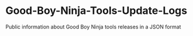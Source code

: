 # Good-Boy-Ninja-Tools-Update-Logs
Public information about Good Boy Ninja tools releases in a JSON format

